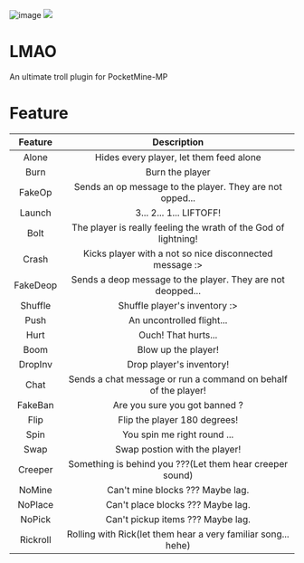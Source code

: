 ![image](https://user-images.githubusercontent.com/33188123/158940956-9406baec-ae21-4260-be95-b799ad95c793.png)
[![](https://poggit.pmmp.io/shield.state/lmao)](https://poggit.pmmp.io/p/lmao)
# LMAO
An ultimate troll plugin for PocketMine-MP
# Feature
|Feature|Description|
|:--:|:--:|
|Alone|Hides every player, let them feed alone|
|Burn|Burn the player|
|FakeOp|Sends an op message to the player. They are not opped...|
|Launch|3... 2... 1... LIFTOFF!|
|Bolt|The player is really feeling the wrath of the God of lightning!|
|Crash|Kicks player with a not so nice disconnected message :>|
|FakeDeop|Sends a deop message to the player. They are not deopped...|
|Shuffle|Shuffle player's inventory :>|
|Push|An uncontrolled flight...|
|Hurt|Ouch! That hurts...|
|Boom|Blow up the player!|
|DropInv|Drop player's inventory!|
|Chat|Sends a chat message or run a command on behalf of the player!|
|FakeBan|Are you sure you got banned ?|
|Flip|Flip the player 180 degrees!|
|Spin|You spin me right round ...|
|Swap|Swap postion with the player!|
|Creeper|Something is behind you ???(Let them hear creeper sound)|
|NoMine|Can't mine blocks ??? Maybe lag.|
|NoPlace|Can't place blocks ??? Maybe lag.|
|NoPick|Can't pickup items ??? Maybe lag.|
|Rickroll|Rolling with Rick(let them hear a very familiar song... hehe)|
